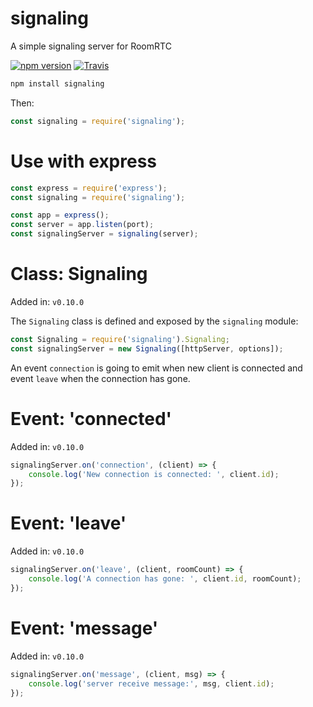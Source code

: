 signaling
=========

A simple signaling server for RoomRTC

[![npm version](https://img.shields.io/npm/v/signaling.svg?style=flat)](https://www.npmjs.com/package/signaling)
[![Travis](https://travis-ci.org/roomrtc/signaling.svg?branch=master)](https://travis-ci.org/roomrtc/signaling)

```bash
npm install signaling
```

Then:

```js
const signaling = require('signaling');
```

Use with express
================

```js
const express = require('express');
const signaling = require('signaling');

const app = express();
const server = app.listen(port);
const signalingServer = signaling(server);
```

Class: Signaling
=======================
Added in: `v0.10.0`

The `Signaling` class is defined and exposed by the `signaling` module:

```js
const Signaling = require('signaling').Signaling;
const signalingServer = new Signaling([httpServer, options]);
```

An event `connection` is going to emit when new client is connected and event `leave` when the connection has gone.

Event: 'connected'
=================

Added in: `v0.10.0`

```js
signalingServer.on('connection', (client) => {
    console.log('New connection is connected: ', client.id);
});
```

Event: 'leave'
==============

Added in: `v0.10.0`

```js
signalingServer.on('leave', (client, roomCount) => {
    console.log('A connection has gone: ', client.id, roomCount);
});
```

Event: 'message'
===============

Added in: `v0.10.0`

```js
signalingServer.on('message', (client, msg) => {
    console.log('server receive message:', msg, client.id);
});
```